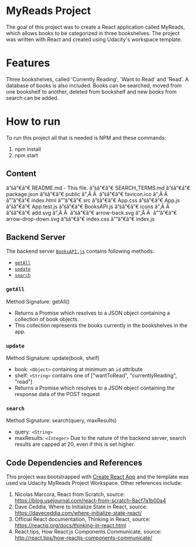 
# MyReads Project

The goal of this project was to create a React application called MyReads, which allows books to be categorized in three bookshelves. The project was written with React and created using Udacity's workspace template. 

# Features

Three bookshelves, called 'Currently Reading', 'Want to Read' and 'Read'. A database of books is also included. Books can be searched, moved from one bookshelf to another, deleted from bookshelf and new books from search can be added. 

# How to run

To run this project all that is needed is NPM and these commands:
1. npm install
2. npm start

## Content

â”śâ”€â”€ README.md - This file.
â”śâ”€â”€ SEARCH_TERMS.md 
â”śâ”€â”€ package.json
â”śâ”€â”€ public
â”‚Â Â  â”śâ”€â”€ favicon.ico 
â”‚Â Â  â””â”€â”€ index.html 
â””â”€â”€ src
    â”śâ”€â”€ App.css 
    â”śâ”€â”€ App.js 
    â”śâ”€â”€ App.test.js 
    â”śâ”€â”€ BooksAPI.js 
    â”śâ”€â”€ icons 
    â”‚Â Â  â”śâ”€â”€ add.svg
    â”‚Â Â  â”śâ”€â”€ arrow-back.svg
    â”‚Â Â  â””â”€â”€ arrow-drop-down.svg
    â”śâ”€â”€ index.css 
    â””â”€â”€ index.js 

## Backend Server

The backend server [`BooksAPI.js`](src/BooksAPI.js) contains following methods:

* [`getAll`](#getall)
* [`update`](#update)
* [`search`](#search)

### `getAll`

Method Signature: getAll()

* Returns a Promise which resolves to a JSON object containing a collection of book objects.
* This collection represents the books currently in the bookshelves in the app.

### `update`

Method Signature: update(book, shelf)

* book: `<Object>` containing at minimum an `id` attribute
* shelf: `<String>` contains one of ["wantToRead", "currentlyReading", "read"]  
* Returns a Promise which resolves to a JSON object containing the response data of the POST request

### `search`

Method Signature: search(query, maxResults)

* query: `<String>`
* maxResults: `<Integer>` Due to the nature of the backend server, search results are capped at 20, even if this is set higher.


## Code Dependencies and References

This project was bootstrapped with [Create React App](https://github.com/facebookincubator/create-react-app) and the template was used via Udacity MyReads Project Workspace. Other references include:
1. Nicolas Marcora, React from Scratch, source: https://blog.usejournal.com/react-from-scratch-8acf7a1b00a4
2. Dave Ceddia, Where to Initialize State in React, source: https://daveceddia.com/where-initialize-state-react/
3. Official React documentation, Thinking in React, source: https://reactjs.org/docs/thinking-in-react.html
4. React.tips, How React.js Components Communicate, source: http://react.tips/how-reactjs-components-communicate/
